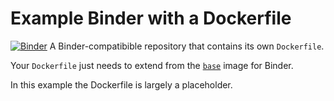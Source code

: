 # Example Binder with a Dockerfile

[![Binder](http://mybinder.org/badge.svg)](http://mybinder.org:/repo/docross/normal_distributions)
A Binder-compatibible repository that contains its own `Dockerfile`.

Your `Dockerfile` just needs to extend from the [`base`](https://github.com/binder-project/binder-build-core/blob/master/images/base/Dockerfile) image for Binder.

In this example the Dockerfile is largely a placeholder.
